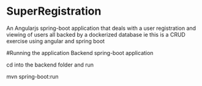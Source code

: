 # SuperRegistration
An Angularjs spring-boot application that deals with a user registration and viewing of users all backed by a dockerized database ie this is a CRUD exercise using angular and spring boot

#Running the application
Backend spring-boot application

cd into the backend folder and run

mvn spring-boot:run